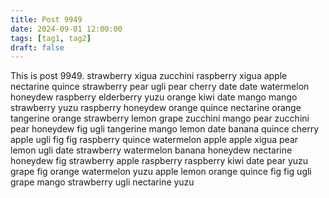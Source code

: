 ```yaml
---
title: Post 9949
date: 2024-09-01 12:00:00
tags: [tag1, tag2]
draft: false
---
```

This is post 9949.
strawberry
xigua
zucchini
raspberry
xigua
apple
nectarine
quince
strawberry
pear
ugli
pear
cherry
date
date
watermelon
honeydew
raspberry
elderberry
yuzu
orange
kiwi
date
mango
mango
strawberry
yuzu
raspberry
honeydew
orange
quince
nectarine
orange
tangerine
orange
strawberry
lemon
grape
zucchini
mango
pear
zucchini
pear
honeydew
fig
ugli
tangerine
mango
lemon
date
banana
quince
cherry
apple
ugli
fig
fig
raspberry
quince
watermelon
apple
apple
xigua
pear
lemon
ugli
date
strawberry
watermelon
banana
honeydew
nectarine
honeydew
fig
strawberry
apple
raspberry
raspberry
kiwi
date
pear
yuzu
grape
fig
orange
watermelon
yuzu
apple
lemon
orange
quince
fig
fig
ugli
grape
mango
strawberry
ugli
nectarine
yuzu
